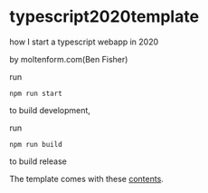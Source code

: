 # typescript2020template

how I start a typescript webapp in 2020

by moltenform.com(Ben Fisher)

run

`npm run start`

to build development,

run

`npm run build`

to build release

The template comes with these [contents](./src/contents.md).

